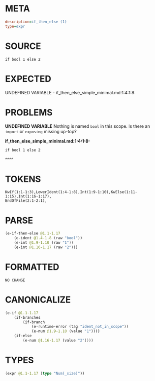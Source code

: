# META
~~~ini
description=if_then_else (1)
type=expr
~~~
# SOURCE
~~~roc
if bool 1 else 2
~~~
# EXPECTED
UNDEFINED VARIABLE - if_then_else_simple_minimal.md:1:4:1:8
# PROBLEMS
**UNDEFINED VARIABLE**
Nothing is named `bool` in this scope.
Is there an `import` or `exposing` missing up-top?

**if_then_else_simple_minimal.md:1:4:1:8:**
```roc
if bool 1 else 2
```
   ^^^^


# TOKENS
~~~zig
KwIf(1:1-1:3),LowerIdent(1:4-1:8),Int(1:9-1:10),KwElse(1:11-1:15),Int(1:16-1:17),
EndOfFile(2:1-2:1),
~~~
# PARSE
~~~clojure
(e-if-then-else @1.1-1.17
	(e-ident @1.4-1.8 (raw "bool"))
	(e-int @1.9-1.10 (raw "1"))
	(e-int @1.16-1.17 (raw "2")))
~~~
# FORMATTED
~~~roc
NO CHANGE
~~~
# CANONICALIZE
~~~clojure
(e-if @1.1-1.17
	(if-branches
		(if-branch
			(e-runtime-error (tag "ident_not_in_scope"))
			(e-num @1.9-1.10 (value "1"))))
	(if-else
		(e-num @1.16-1.17 (value "2"))))
~~~
# TYPES
~~~clojure
(expr @1.1-1.17 (type "Num(_size)"))
~~~
